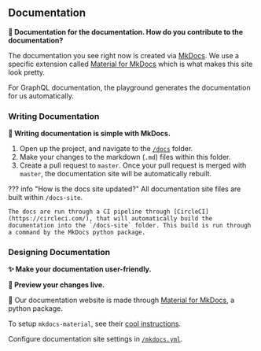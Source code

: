 
## Documentation

**🤔 Documentation for the documentation. How do you contribute to the documentation?**

The documentation you see right now is created via [MkDocs](https://www.mkdocs.org/). We use a specific extension called [Material for MkDocs](https://squidfunk.github.io/mkdocs-material/) which is what makes this site look pretty.

For GraphQL documentation, the playground generates the documentation for us automatically.

### Writing Documentation

**📝 Writing documentation is simple with MkDocs.**

1. Open up the project, and navigate to the [`/docs`](https://github.com/icssc-projects/peterportal-public-api/tree/master/docs) folder.
2. Make your changes to the markdown (`.md`) files within this folder.
3. Create a pull request to `master`. Once your pull request is merged with `master`, the documentation site will be automatically rebuilt.

??? info "How is the docs site updated?"
    All documentation site files are built within `/docs-site`.

    The docs are run through a CI pipeline through [CircleCI](https://circleci.com/), that will automatically build the documentation into the `/docs-site` folder. This build is run through a command by the MkDocs python package.


### Designing Documentation

**✨ Make your documentation user-friendly.**

**👀 Preview your changes live.**

🐍 Our documentation website is made through [Material for MkDocs](https://squidfunk.github.io/mkdocs-material/), a python package.

To setup `mkdocs-material`, see their [cool instructions](https://squidfunk.github.io/mkdocs-material/getting-started/).


Configure documentation site settings in [`/mkdocs.yml`](https://github.com/icssc-projects/peterportal-public-api/blob/master/mkdocs.yml).

